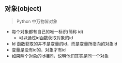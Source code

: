## 对象(object)

> Python 中万物皆对象

* 每个对象都有自己的唯一标识(简称 id)
  * 可以通过id函数获取对象的id
* Id 函数获取的并不是变量的id，而是变量所指向的对象id
* 变量是没有id的，对象才有id
* 如果两个对象的id相同，说明他们其实是同一个对象